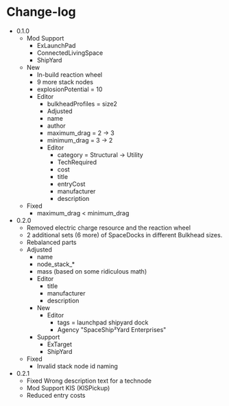 # Change-log

* 0.1.0
  * Mod Support
    * ExLaunchPad
    * ConnectedLivingSpace
    * ShipYard
  * New
    * In-build reaction wheel
    * 9 more stack nodes
    * explosionPotential = 10
    * Editor
      * bulkheadProfiles = size2
      * Adjusted
      * name
      * author
      * maximum_drag = 2 -> 3
      * minimum_drag = 3 -> 2
      * Editor
         * category = Structural -> Utility
         * TechRequired
         * cost
         * title
         * entryCost
         * manufacturer
         * description
  * Fixed
    * maximum_drag < minimum_drag
* 0.2.0
   * Removed electric charge resource and the reaction wheel
   * 2 additional sets (6 more) of SpaceDocks in different Bulkhead sizes.
   * Rebalanced parts
   * Adjusted
      * name
      * node_stack_*
      * mass (based on some ridiculous math)
      * Editor
         * title
         * manufacturer
         * description
      * New
         * Editor
              * tags = launchpad shipyard dock
              * Agency "SpaceShip²Yard Enterprises"
      * Support
         * ExTarget
         * ShipYard
   * Fixed
      * Invalid stack node id naming
* 0.2.1
   * Fixed Wrong description text for a technode
   * Mod Support KIS (KISPickup)
   * Reduced entry costs
